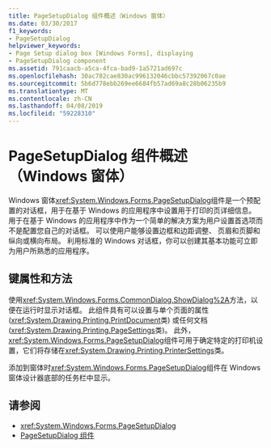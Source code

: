 ```yaml
---
title: PageSetupDialog 组件概述（Windows 窗体）
ms.date: 03/30/2017
f1_keywords:
- PageSetupDialog
helpviewer_keywords:
- Page Setup dialog box [Windows Forms], displaying
- PageSetupDialog component
ms.assetid: 791caacb-a5ca-4fca-bad9-1a5721ad697c
ms.openlocfilehash: 30ac782cae830ac996132046cbbc57392067c0ae
ms.sourcegitcommit: 5b6d778ebb269ee6684fb57ad69a8c28b06235b9
ms.translationtype: MT
ms.contentlocale: zh-CN
ms.lasthandoff: 04/08/2019
ms.locfileid: "59228310"
---
```

# <a name="pagesetupdialog-component-overview-windows-forms"></a>PageSetupDialog 组件概述（Windows 窗体）
Windows 窗体<xref:System.Windows.Forms.PageSetupDialog>组件是一个预配置的对话框，用于在基于 Windows 的应用程序中设置用于打印的页详细信息。 用于在基于 Windows 的应用程序中作为一个简单的解决方案为用户设置首选项而不是配置您自己的对话框。 可以使用户能够设置边框和边距调整、 页眉和页脚和纵向或横向布局。 利用标准的 Windows 对话框，你可以创建其基本功能可立即为用户所熟悉的应用程序。  
  
## <a name="key-properties-and-methods"></a>键属性和方法  
 使用<xref:System.Windows.Forms.CommonDialog.ShowDialog%2A>方法，以便在运行时显示对话框。 此组件具有可以设置与单个页面的属性 (<xref:System.Drawing.Printing.PrintDocument>类) 或任何文档 (<xref:System.Drawing.Printing.PageSettings>类)。 此外，<xref:System.Windows.Forms.PageSetupDialog>组件可用于确定特定的打印机设置，它们将存储在<xref:System.Drawing.Printing.PrinterSettings>类。  
  
 添加到窗体时<xref:System.Windows.Forms.PageSetupDialog>组件在 Windows 窗体设计器底部的任务栏中显示。  
  
## <a name="see-also"></a>请参阅

- <xref:System.Windows.Forms.PageSetupDialog>
- [PageSetupDialog 组件](pagesetupdialog-component-windows-forms.md)
